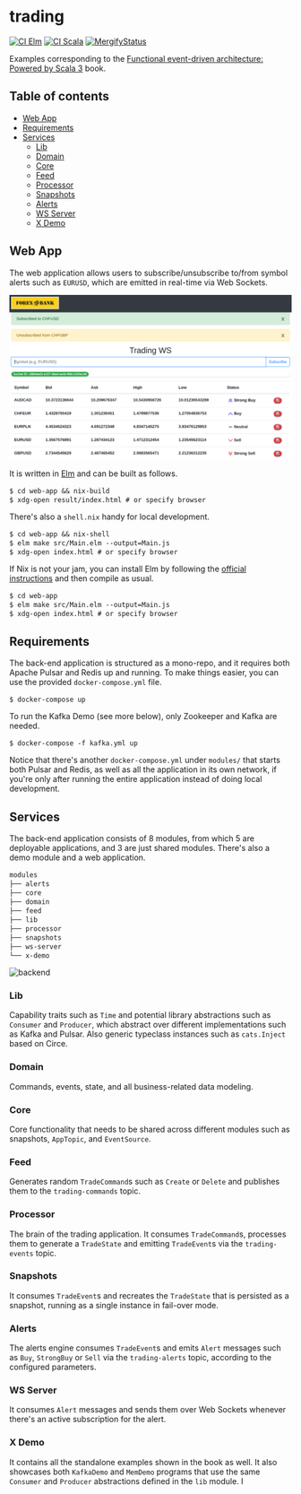 trading
=======

[![CI Elm](https://github.com/gvolpe/trading/workflows/Elm/badge.svg)](https://github.com/gvolpe/trading/actions)
[![CI Scala](https://github.com/gvolpe/trading/workflows/Scala/badge.svg)](https://github.com/gvolpe/trading/actions)
[![MergifyStatus](https://img.shields.io/endpoint.svg?url=https://gh.mergify.io/badges/gvolpe/trading&style=flat)](https://mergify.io)

Examples corresponding to the [Functional event-driven architecture: Powered by Scala 3](https://leanpub.com/feda) book.

## Table of contents

* [Web App](#web-app)
* [Requirements](#requirements)
* [Services](#services)
   * [Lib](#lib)
   * [Domain](#domain)
   * [Core](#core)
   * [Feed](#feed)
   * [Processor](#processor)
   * [Snapshots](#snapshots)
   * [Alerts](#alerts)
   * [WS Server](#ws-server)
   * [X Demo](#x-demo)

## Web App

The web application allows users to subscribe/unsubscribe to/from symbol alerts such as `EURUSD`, which are emitted in real-time via Web Sockets.

![client](./imgs/webapp.png)

It is written in [Elm](https://elm-lang.org/) and can be built as follows.

```shell
$ cd web-app && nix-build
$ xdg-open result/index.html # or specify browser
```

There's also a `shell.nix` handy for local development.

```shell
$ cd web-app && nix-shell
$ elm make src/Main.elm --output=Main.js
$ xdg-open index.html # or specify browser
```

If Nix is not your jam, you can install Elm by following the [official instructions](https://guide.elm-lang.org/install/elm.html) and then compile as usual.

```shell
$ cd web-app
$ elm make src/Main.elm --output=Main.js
$ xdg-open index.html # or specify browser
```

## Requirements

The back-end application is structured as a mono-repo, and it requires both Apache Pulsar and Redis up and running. To make things easier, you can use the provided `docker-compose.yml` file.

```shell
$ docker-compose up
```

To run the Kafka Demo (see more below), only Zookeeper and Kafka are needed.

```shell
$ docker-compose -f kafka.yml up
```

Notice that there's another `docker-compose.yml` under `modules/` that starts both Pulsar and Redis, as well as all the application in its own network, if you're only after running the entire application instead of doing local development.

## Services

The back-end application consists of 8 modules, from which 5 are deployable applications, and 3 are just shared modules. There's also a demo module and a web application.

```
modules
├── alerts
├── core
├── domain
├── feed
├── lib
├── processor
├── snapshots
├── ws-server
└── x-demo
```

![backend](./imgs/dev.png)

### Lib

Capability traits such as `Time` and potential library abstractions such as `Consumer` and `Producer`, which abstract over different implementations such as Kafka and Pulsar. Also generic typeclass instances such as `cats.Inject` based on Circe.

### Domain

Commands, events, state, and all business-related data modeling.

### Core

Core functionality that needs to be shared across different modules such as snapshots, `AppTopic`, and `EventSource`.

### Feed

Generates random `TradeCommand`s such as `Create` or `Delete` and publishes them to the `trading-commands` topic.

### Processor

The brain of the trading application. It consumes `TradeCommand`s, processes them to generate a `TradeState` and emitting `TradeEvent`s via the `trading-events` topic.

### Snapshots

It consumes `TradeEvent`s and recreates the `TradeState` that is persisted as a snapshot, running as a single instance in fail-over mode.

### Alerts

The alerts engine consumes `TradeEvent`s and emits `Alert` messages such as `Buy`, `StrongBuy` or `Sell` via the `trading-alerts` topic, according to the configured parameters.

### WS Server

It consumes `Alert` messages and sends them over Web Sockets whenever there's an active subscription for the alert.

### X Demo

It contains all the standalone examples shown in the book as well. It also showcases both `KafkaDemo` and `MemDemo` programs that use the same `Consumer` and `Producer` abstractions defined in the `lib` module. I
